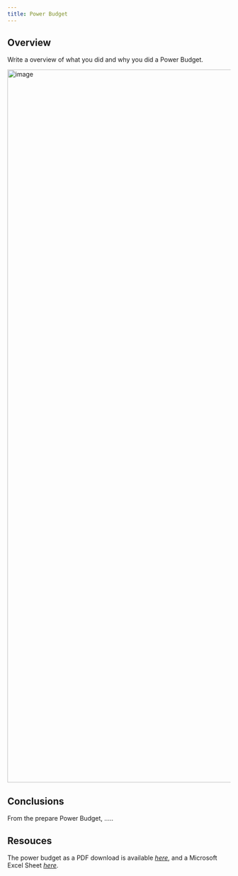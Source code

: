 ```yaml
---
title: Power Budget
---
```


## Overview
Write a overview of what you did and why you did a Power Budget.

<img width="2039" height="1607" alt="image" src="https://github.com/user-attachments/assets/83580d84-0a88-42c7-b253-cb43f75e8548" />




## Conclusions

From the prepare Power Budget, .....

## Resouces

The power budget as a PDF download is available [*here*](PowerBudgetExample.pdf), and a Microsoft Excel Sheet [*here*](PowerBudgetExample.xlsx).
